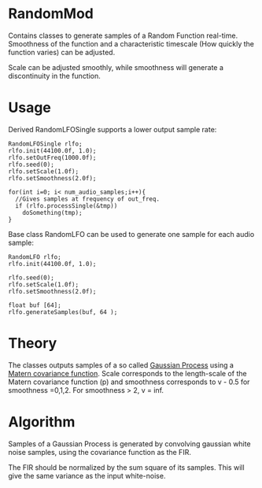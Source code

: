 # RandomMod

Contains classes to generate samples of a Random Function real-time. 
Smoothness of the function and a characteristic timescale (How quickly the function varies) can be adjusted.

Scale can be adjusted smoothly, while smoothness will generate a discontinuity in the function.



# Usage


Derived RandomLFOSingle supports a lower output sample rate:

    RandomLFOSingle rlfo;
    rlfo.init(44100.0f, 1.0);
    rlfo.setOutFreq(1000.0f);
    rlfo.seed(0);
    rlfo.setScale(1.0f);
    rlfo.setSmoothness(2.0f);
    
    for(int i=0; i< num_audio_samples;i++){
      //Gives samples at frequency of out_freq.
      if (rlfo.processSingle(&tmp))
        doSomething(tmp);
    }
    
Base class RandomLFO can be used to generate one sample for each audio sample:

    RandomLFO rlfo;
    rlfo.init(44100.0f, 1.0);

    rlfo.seed(0);
    rlfo.setScale(1.0f);
    rlfo.setSmoothness(2.0f);
  
    float buf [64];
    rlfo.generateSamples(buf, 64 );
    
    

# Theory
The classes outputs samples of a so called [Gaussian Process](https://en.wikipedia.org/wiki/Gaussian_process) using a [Matern covariance function](https://en.wikipedia.org/wiki/Mat%C3%A9rn_covariance_function). Scale corresponds to the length-scale of the Matern covariance function (p) and smoothness corresponds to v - 0.5 for smoothness =0,1,2. For smoothness > 2, v = inf. 

# Algorithm
Samples of a Gaussian Process is generated by convolving gaussian white noise samples, using the covariance function as the FIR.

The FIR should be normalized by the sum square of its samples. This will give the same variance as the input white-noise.


